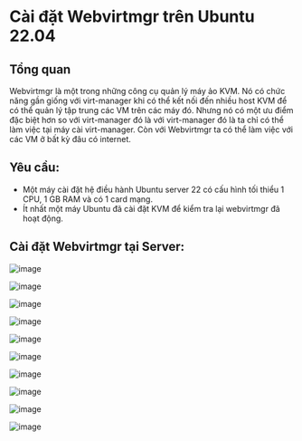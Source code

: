 # Cài đặt Webvirtmgr trên Ubuntu 22.04

## Tổng quan
Webvirtmgr là một trong những công cụ quản lý máy ảo KVM. Nó có chức năng gần giống với virt-manager khi có thể kết nối đến nhiều host KVM để có thể quản lý tập trung các VM trên các máy đó. Nhưng nó có một ưu điểm đặc biệt hơn so với virt-manager đó là với virt-manager đó là ta chỉ có thể làm việc tại máy cài virt-manager. Còn với Webvirtmgr ta có thể làm việc với các VM ở bất kỳ đâu có internet.

## Yêu cầu: 
- Một máy cài đặt hệ điều hành Ubuntu server 22 có cấu hình tối thiểu 1 CPU, 1 GB RAM và có 1 card mạng.
- Ít nhất một máy Ubuntu đã cài đặt KVM để kiểm tra lại webvirtmgr đã hoạt động.

## Cài đặt Webvirtmgr tại Server: 

![image](https://github.com/user-attachments/assets/0b54ff09-e151-48b8-a840-01270b4842fa)

![image](https://github.com/user-attachments/assets/29b57002-baf4-44c2-953d-c30715adc56f)

![image](https://github.com/user-attachments/assets/8e90423f-c873-4587-945e-6289401866bb)

![image](https://github.com/user-attachments/assets/32ce930b-b5eb-49b5-9f72-5dca5fbd9890)

![image](https://github.com/user-attachments/assets/021e8225-7b57-4091-8fc7-c3da5681697d)

![image](https://github.com/user-attachments/assets/d0652dfb-fbc3-4b11-9748-96372e47561d)

![image](https://github.com/user-attachments/assets/a55559f2-6ee1-4886-ba3a-f03c238c6e1e)

![image](https://github.com/user-attachments/assets/c84f3ead-9dcd-4d2c-9a95-89eb0add123e)

![image](https://github.com/user-attachments/assets/f0a3e5b0-28b8-4782-ad2d-c96888c3cbd4)

![image](https://github.com/user-attachments/assets/7c001c06-fb05-4ea5-8f18-7c3d8a44772c)
